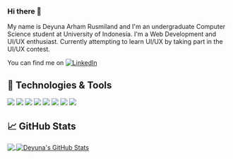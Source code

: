 ### Hi there 👋

My name is Deyuna Arham Rusmiland and I'm an undergraduate Computer Science student at University of Indonesia. I'm a Web Development and UI/UX enthusiast. Currently attempting to learn UI/UX by taking part in the UI/UX contest.

You can find me on [![LinkedIn][3.2]][3]

## 🔧 Technologies & Tools
![](https://img.shields.io/badge/Editor-VS_Code-informational?style=flat&logo=visual-studio-code&logoColor=white&color=11324D)
![](https://img.shields.io/badge/Editor-IntelliJ_IDEA-informational?style=flat&logo=intellij-idea&logoColor=white&color=2bbc8a)
![](https://img.shields.io/badge/Code-Python-informational?style=flat&logo=python&logoColor=white&color=2bbc8a)
![](https://img.shields.io/badge/Code-Java-informational?style=flat&logo=java&logoColor=white&color=11324D)
![](https://img.shields.io/badge/Code-JavaScript-informational?style=flat&logo=javascript&logoColor=white&color=2bbc8a)
![](https://img.shields.io/badge/Code-Django-informational?style=flat&logo=django&logoColor=white&color=11324D)
![](https://img.shields.io/badge/Code-Dart-informational?style=flat&logo=dart&logoColor=white&color=11324D)
![](https://img.shields.io/badge/Code-Flutter-informational?style=flat&logo=flutter&logoColor=white&color=11324D)

## &#x1f4c8; GitHub Stats

<a href="https://github.com/deyuna/deyuna">
  <img align="center" src="https://github-readme-stats.vercel.app/api/top-langs/?username=deyuna&hide=java,html,tex&title_color=ffffff&text_color=c9cacc&icon_color=2bbc8a&bg_color=1d1f21&langs_count=3" />
</a>
<a href="https://github.com/deyuna/deyuna">
  <img align="center" src="https://github-readme-stats.vercel.app/api?username=deyuna&show_icons=true&line_height=27&count_private=true&title_color=ffffff&text_color=c9cacc&icon_color=2bbc8a&bg_color=1d1f21" alt="Deyuna's GitHub Stats" />
</a>

<!--
**deyuna/deyuna** is a ✨ _special_ ✨ repository because its `README.md` (this file) appears on your GitHub profile.

Here are some ideas to get you started:

- 🔭 I’m currently working on ...
- 🌱 I’m currently learning ...
- 👯 I’m looking to collaborate on ...
- 🤔 I’m looking for help with ...
- 💬 Ask me about ...
- 📫 How to reach me: ...
- 😄 Pronouns: ...
- ⚡ Fun fact: ...
-->

[3.2]: https://raw.githubusercontent.com/MartinHeinz/MartinHeinz/master/linkedin-3-16.png (LinkedIn icon without padding)
[3]: https://www.linkedin.com/in/deyuna-arham-rusmiland/
